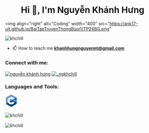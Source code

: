 <h1 align="center">Hi 👋, I'm Nguyễn Khánh Hưng</h1>

<img align="right" alt="Coding" width="400" src="https://ank17-uit.github.io/BaiTapTruyenThongBuoi1/TP24BG.png"

<p align="left"> <img src="https://komarev.com/ghpvc/?username=khchill&label=Profile%20views&color=0e75b6&style=flat" alt="khchill" /> </p>

- 📫 How to reach me **khanhhungnguyennt@gmail.com**

<h3 align="left">Connect with me:</h3>
<p align="left">
<a href="https://fb.com/ngkhchill" target="blank"><img align="center" src="https://raw.githubusercontent.com/rahuldkjain/github-profile-readme-generator/master/src/images/icons/Social/facebook.svg" alt="nguyễn khánh hưng" height="30" width="40" /></a>
<a href="https://instagram.com/_ngkhchill" target="blank"><img align="center" src="https://raw.githubusercontent.com/rahuldkjain/github-profile-readme-generator/master/src/images/icons/Social/instagram.svg" alt="_ngkhchill" height="30" width="40" /></a>
</p>

<h3 align="left">Languages and Tools:</h3>
<p align="left"> <a href="https://www.w3schools.com/cpp/" target="_blank" rel="noreferrer"> <img src="https://raw.githubusercontent.com/devicons/devicon/master/icons/cplusplus/cplusplus-original.svg" alt="cplusplus" width="40" height="40"/> </a> </p>

<p><img align="center" src="https://github-readme-stats.vercel.app/api/top-langs?username=khchill&show_icons=true&locale=en&layout=compact" alt="khchill" /></p>

<p><img align="center" src="https://github-readme-streak-stats.herokuapp.com/?user=khchill&" alt="khchill" /></p>
